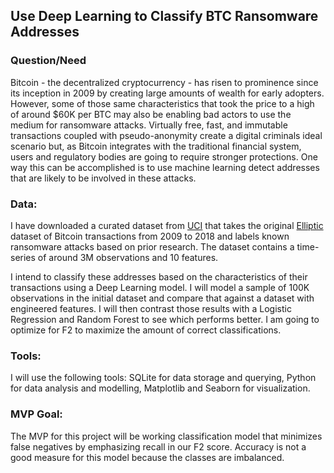## **Use Deep Learning to Classify BTC Ransomware Addresses**

### **Question/Need**
Bitcoin - the decentralized cryptocurrency - has risen to prominence since its inception in 2009 by creating large amounts of wealth for early adopters. However, some of those same characteristics that took the price to a high of around $60K per BTC may also be enabling bad actors to use the medium for ransomware attacks. Virtually free, fast, and immutable transactions coupled with pseudo-anonymity create a digital criminals ideal scenario but, as Bitcoin integrates with the traditional financial system, users and regulatory bodies are going to require stronger protections. One way this can be accomplished is to use machine learning detect addresses that are likely to be involved in these attacks.

### **Data:**
I have downloaded a curated dataset from [UCI](https://archive.ics.uci.edu/ml/datasets/BitcoinHeistRansomwareAddressDataset) that takes the original [Elliptic](https://www.kaggle.com/ellipticco/elliptic-data-set) dataset of Bitcoin transactions from 2009 to 2018 and labels known ransomware attacks based on prior research. The dataset contains a time-series of around 3M observations and 10 features.

I intend to classify these addresses based on the characteristics of their transactions using a Deep Learning model. I will model a sample of 100K observations in the initial dataset and compare that against a dataset with engineered features. I will then contrast those results with a Logistic Regression and Random Forest to see which performs better. I am going to optimize for F2 to maximize the amount of correct classifications.

### **Tools:**
I will use the following tools: SQLite for data storage and querying, Python for data analysis and modelling, Matplotlib and Seaborn for visualization.

### **MVP Goal:**
The MVP for this project will be working classification model that minimizes false negatives by emphasizing recall in our F2 score. Accuracy is not a good measure for this model because the classes are imbalanced.
